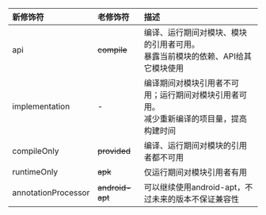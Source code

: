| 新修饰符 | 老修饰符 | 描述 |
| :------ | :------ | :------ |
| api                 | ~~compile~~     | 编译、运行期间对模块、模块的引用者可用。<br/>暴露当前模块的依赖、API给其它模块使用 |
| implementation      | -               | 编译期间对模块引用者不可用；运行期间对模块引用者可用。<br/>减少重新编译的项目量，提高构建时间 |
| compileOnly         | ~~provided~~    | 编译、运行期间对模块的引用者都不可用 |
| runtimeOnly         | ~~apk~~         | 仅运行期间对模块引用者有用 |
| annotationProcessor | ~~android-apt~~ | 可以继续使用android-apt，不过未来的版本不保证兼容性 |
